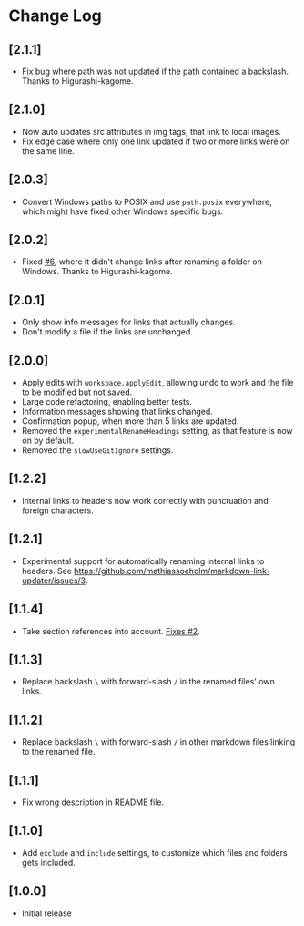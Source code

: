 # Change Log

## [2.1.1]

- Fix bug where path was not updated if the path contained a backslash. Thanks to Higurashi-kagome.

## [2.1.0]

- Now auto updates src attributes in img tags, that link to local images.
- Fix edge case where only one link updated if two or more links were on the same line.

## [2.0.3]

- Convert Windows paths to POSIX and use `path.posix` everywhere, which might have fixed other Windows specific bugs.

## [2.0.2]

- Fixed [#6](https://github.com/mathiassoeholm/markdown-link-updater/issues/6), where it didn't change links after renaming a folder on Windows. Thanks to Higurashi-kagome.

## [2.0.1]

- Only show info messages for links that actually changes.
- Don't modify a file if the links are unchanged.

## [2.0.0]

- Apply edits with `workspace.applyEdit`, allowing undo to work and the file to be modified but not saved.
- Large code refactoring, enabling better tests.
- Information messages showing that links changed.
- Confirmation popup, when more than 5 links are updated.
- Removed the `experimentalRenameHeadings` setting, as that feature is now on by default.
- Removed the `slowUseGitIgnore` settings.

## [1.2.2]

- Internal links to headers now work correctly with punctuation and foreign characters.

## [1.2.1]

- Experimental support for automatically renaming internal links to headers. See https://github.com/mathiassoeholm/markdown-link-updater/issues/3.

## [1.1.4]

- Take section references into account. [Fixes #2](https://github.com/mathiassoeholm/markdown-link-updater/issues/2).

## [1.1.3]

- Replace backslash `\` with forward-slash `/` in the renamed files' own links.

## [1.1.2]

- Replace backslash `\` with forward-slash `/` in other markdown files linking to the renamed file.

## [1.1.1]

- Fix wrong description in README file.

## [1.1.0]

- Add `exclude` and `include` settings, to customize which files and folders gets included.

## [1.0.0]

- Initial release
